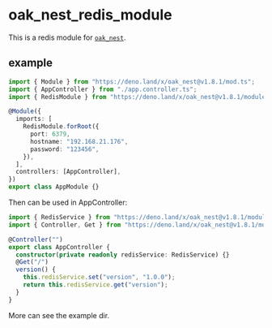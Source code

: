 # oak_nest_redis_module

This is a redis module for [`oak_nest`](https://deno.land/x/oak_nest).

## example

```typescript
import { Module } from "https://deno.land/x/oak_nest@v1.8.1/mod.ts";
import { AppController } from "./app.controller.ts";
import { RedisModule } from "https://deno.land/x/oak_nest@v1.8.1/modules/redis/mod.ts";

@Module({
  imports: [
    RedisModule.forRoot({
      port: 6379,
      hostname: "192.168.21.176",
      password: "123456",
    }),
  ],
  controllers: [AppController],
})
export class AppModule {}
```

Then can be used in AppController:

```ts
import { RedisService } from "https://deno.land/x/oak_nest@v1.8.1/modules/redis/mod.ts";
import { Controller, Get } from "https://deno.land/x/oak_nest@v1.8.1/mod.ts";

@Controller("")
export class AppController {
  constructor(private readonly redisService: RedisService) {}
  @Get("/")
  version() {
    this.redisService.set("version", "1.0.0");
    return this.redisService.get("version");
  }
}
```

More can see the example dir.
